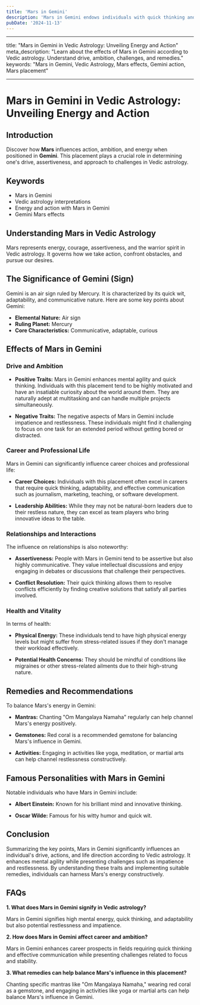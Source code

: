 ```yaml
---
title: 'Mars in Gemini'
description: 'Mars in Gemini endows individuals with quick thinking and adaptability in actions. They are energetic communicators, enjoy intellectual challenges, and are versatile in their pursuits in Vedic Astrology'
pubDate: '2024-11-13'
---
```


---

title: "Mars in Gemini in Vedic Astrology: Unveiling Energy and Action"
meta_description: "Learn about the effects of Mars in Gemini according to Vedic astrology. Understand drive, ambition, challenges, and remedies."
keywords: "Mars in Gemini, Vedic Astrology, Mars effects, Gemini action, Mars placement"

---

# Mars in Gemini in Vedic Astrology: Unveiling Energy and Action

## Introduction

Discover how **Mars** influences action, ambition, and energy when positioned in **Gemini**. This placement plays a crucial role in determining one's drive, assertiveness, and approach to challenges in Vedic astrology.

## Keywords

- Mars in Gemini
- Vedic astrology interpretations
- Energy and action with Mars in Gemini
- Gemini Mars effects

## Understanding Mars in Vedic Astrology

Mars represents energy, courage, assertiveness, and the warrior spirit in Vedic astrology. It governs how we take action, confront obstacles, and pursue our desires.

## The Significance of Gemini (Sign)

Gemini is an air sign ruled by Mercury. It is characterized by its quick wit, adaptability, and communicative nature. Here are some key points about Gemini:

- **Elemental Nature:** Air sign
- **Ruling Planet:** Mercury
- **Core Characteristics:** Communicative, adaptable, curious

## Effects of Mars in Gemini

### Drive and Ambition

- **Positive Traits:** Mars in Gemini enhances mental agility and quick thinking. Individuals with this placement tend to be highly motivated and have an insatiable curiosity about the world around them. They are naturally adept at multitasking and can handle multiple projects simultaneously.
  
- **Negative Traits:** The negative aspects of Mars in Gemini include impatience and restlessness. These individuals might find it challenging to focus on one task for an extended period without getting bored or distracted.

### Career and Professional Life

Mars in Gemini can significantly influence career choices and professional life:

- **Career Choices:** Individuals with this placement often excel in careers that require quick thinking, adaptability, and effective communication such as journalism, marketing, teaching, or software development.
  
- **Leadership Abilities:** While they may not be natural-born leaders due to their restless nature, they can excel as team players who bring innovative ideas to the table.

### Relationships and Interactions

The influence on relationships is also noteworthy:

- **Assertiveness:** People with Mars in Gemini tend to be assertive but also highly communicative. They value intellectual discussions and enjoy engaging in debates or discussions that challenge their perspectives.
  
- **Conflict Resolution:** Their quick thinking allows them to resolve conflicts efficiently by finding creative solutions that satisfy all parties involved.

### Health and Vitality

In terms of health:

- **Physical Energy:** These individuals tend to have high physical energy levels but might suffer from stress-related issues if they don't manage their workload effectively.
  
- **Potential Health Concerns:** They should be mindful of conditions like migraines or other stress-related ailments due to their high-strung nature.

## Remedies and Recommendations

To balance Mars's energy in Gemini:

- **Mantras:** Chanting "Om Mangalaya Namaha" regularly can help channel Mars's energy positively.
  
- **Gemstones:** Red coral is a recommended gemstone for balancing Mars's influence in Gemini.
  
- **Activities:** Engaging in activities like yoga, meditation, or martial arts can help channel restlessness constructively.

## Famous Personalities with Mars in Gemini

Notable individuals who have Mars in Gemini include:

- **Albert Einstein:** Known for his brilliant mind and innovative thinking.
  
- **Oscar Wilde:** Famous for his witty humor and quick wit.

## Conclusion

Summarizing the key points, Mars in Gemini significantly influences an individual's drive, actions, and life direction according to Vedic astrology. It enhances mental agility while presenting challenges such as impatience and restlessness. By understanding these traits and implementing suitable remedies, individuals can harness Mars's energy constructively.

## FAQs

**1. What does Mars in Gemini signify in Vedic astrology?**

Mars in Gemini signifies high mental energy, quick thinking, and adaptability but also potential restlessness and impatience.

**2. How does Mars in Gemini affect career and ambition?**

Mars in Gemini enhances career prospects in fields requiring quick thinking and effective communication while presenting challenges related to focus and stability.

**3. What remedies can help balance Mars's influence in this placement?**

Chanting specific mantras like "Om Mangalaya Namaha," wearing red coral as a gemstone, and engaging in activities like yoga or martial arts can help balance Mars's influence in Gemini.
